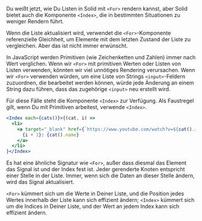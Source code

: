 Du weißt jetzt, wie Du Listen in Solid mit `<For>` rendern kannst, aber Solid bietet auch die Komponente `<Index>`, die in bestimmten Situationen zu weniger Rendern führt.

Wenn die Liste aktualisiert wird, verwendet die `<For>`-Komponente referenzielle Gleichheit, um Elemente mit dem letzten Zustand der Liste zu vergleichen. Aber das ist nicht immer erwünscht.

In JavaScript werden Primitiven (wie Zeichenketten und Zahlen) immer nach Wert verglichen. Wenn wir `<For>` mit primitiven Werten oder Listen von Listen verwenden, könnten wir viel unnötiges Rendering verursachen. Wenn wir `<For>` verwenden würden, um eine Liste von Strings `<input>`-Feldern zuzuordnen, die bearbeitet werden können, würde jede Änderung an einem String dazu führen, dass das zugehörige `<input>` neu erstellt wird.

Für diese Fälle steht die Komponente `<Index>` zur Verfügung. Als Faustregel gilt, wenn Du mit Primitiven arbeitest, verwende `<Index>`.

```jsx
<Index each={cats()}>{(cat, i) =>
  <li>
    <a target="_blank" href={`https://www.youtube.com/watch?v=${cat().id}`}>
      {i + 1}: {cat().name}
    </a>
  </li>
}</Index>
```

Es hat eine ähnliche Signatur wie `<For>`, außer dass diesmal das Element das Signal ist und der Index fest ist. Jeder gerenderte Knoten entspricht einer Stelle in der Liste. Immer, wenn sich die Daten an dieser Stelle ändern, wird das Signal aktualisiert.

`<For>` kümmert sich um die Werte in Deiner Liste, und die Position jedes Wertes innerhalb der Liste kann sich effizient ändern; `<Index>` kümmert sich um die Indices in Deiner Liste, und der Wert an jedem Index kann sich effizient ändern.
